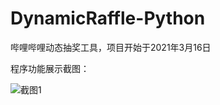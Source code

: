 # DynamicRaffle-Python
哔哩哔哩动态抽奖工具，项目开始于2021年3月16日

程序功能展示截图：

![截图1](https://user-images.githubusercontent.com/75879378/112116751-90f29f00-8bf5-11eb-897f-ae66a179df97.png)
